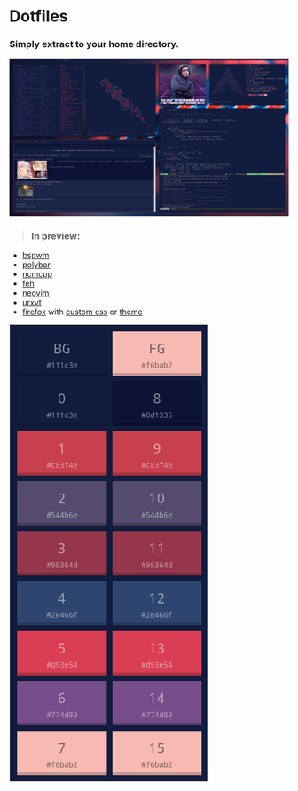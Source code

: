 # Dotfiles

### Simply extract to your home directory.

![Preview](.dotfiles_preview.png)

> ### In preview:
* [bspwm](https://github.com/baskerville/bspwm)
* [polybar](https://github.com/jaagr/polybar)
* [ncmcpp](https://github.com/arybczak/ncmpcpp)
* [feh](https://github.com/derf/feh)
* [neovim](https://neovim.io/)
* [urxvt](https://wiki.archlinux.org/index.php/Rxvt-unicode)
* [firefox](https://firefox.com) with [custom css](https://github.com/Ashe/dotfiles/tree/master/.css) or [theme](https://color.firefox.com/?theme=XQAAAAITAQAAAAAAAABBqYhm849SCia2CaaEGccwS-xNKlhO-bB6aL4nJ6R6h7gdL5pcAb7xqXopx61JQeCQ-4IvVoheEUnQm7okrB1aebbz0-T7niUTBVvsV5ViRkXtVqMQahXJGUlmwDyd2OvUHikcnKMmMDZYrWmCOgt4LDf_YCjuA7zRl4-BjXvTq3WFkNrbormFs4PzHBAy7BswJBu8tfquIh7s27ceqG3LkPthenocx17afBhZ77p-sQ_cDpXDinQ__8YkiAA)

![Colours](.dotfiles_colours.png)
